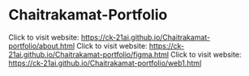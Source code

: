 # Chaitrakamat-Portfolio

Click to visit website: https://ck-21ai.github.io/Chaitrakamat-portfolio/about.html
Click to visit website: https://ck-21ai.github.io/Chaitrakamat-portfolio/figma.html
Click to visit website: https://ck-21ai.github.io/Chaitrakamat-portfolio/web1.html
